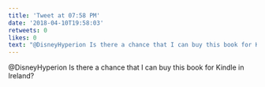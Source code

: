 ```yaml
---
title: 'Tweet at 07:58 PM'
date: '2018-04-10T19:58:03'
retweets: 0
likes: 0
text: "@DisneyHyperion Is there a chance that I can buy this book for Kindle in Ireland?"
---
```

@DisneyHyperion Is there a chance that I can buy this book for Kindle in Ireland?
